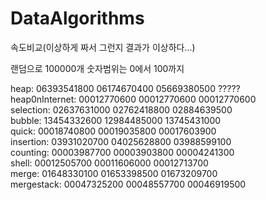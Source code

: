 # DataAlgorithms

속도비교(이상하게 짜서 그런지 결과가 이상하다...)

랜덤으로 100000개
숫자범위는 0에서 100까지

heap: 		 	      06393541800	  06174670400	  05669380500  ?????  
heap0nInternet:	  00012770600	  00012770600	  00012770600   
selection:			  02637631000	  02762418800	  02884639500   
bubble: 			    13454332600	  12984485000	  13745431000   
quick: 		    	  00018740800	  00019035800   00017603900   
insertion: 	 	    03931020700	  04025628800	  03988599100   
counting: 	      00003987700	  00003903800	  00004241300   
shell:			      00012505700	  00011606000	  00012713700   
merge:			      01648330100	  01653398500	  01673209700   
mergestack:		    00047325200	  00048557700	  00046919500   
